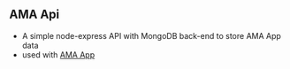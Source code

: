 ## AMA Api

- A simple node-express API with MongoDB back-end to store AMA App data
- used with [AMA App](https://github.com/lexhaynes/ask-me-anything-app/tree/master)